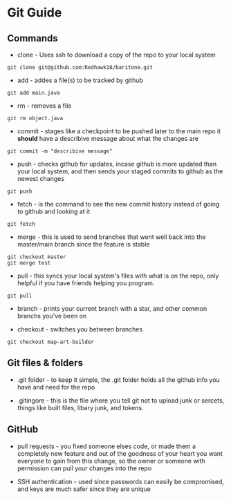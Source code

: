 # Git Guide

## Commands
- clone - Uses ssh to download a copy of the repo to your local system

`git clone git@github.com:Redhawk18/baritone.git`

- add - addes a file(s) to be tracked by github

`git add main.java`

- rm - removes a file

`git rm object.java`

- commit - stages like a checkpoint to be pushed later to the main repo it **should** have a describive message about what the changes are

`git commit -m "describive message"`

- push - checks github for updates, incase github is more updated than your local system, and then sends your staged commits to github as the newest changes

`git push`

- fetch - is the command to see the new commit history instead of going to github and looking at it

`git fetch`

- merge - this is used to send branches that went well back into the master/main branch since the feature is stable

```
git checkout master
git merge test
```

- pull - this syncs your local system's files with what is on the repo, only helpful if you have friends helping you program.

`git pull`

- branch - prints your current branch with a star, and other common branchs you've been on

- checkout - switches you between branches

`git checkout map-art-builder`

## Git files & folders
- .git folder - to keep it simple, the .git folder holds all the github info you have and need for the repo

- .gitingore - this is the file where you tell git not to upload junk or sercets, things like built files, libary junk, and tokens.

## GitHub
- pull requests - you fixed someone elses code, or made them a completely new feature and out of the goodness of your heart you want everyone to gain from this change, so the owner or someone with permission can pull your changes into the repo

- SSH authentication - used since passwords can easily be compromised, and keys are much safer since they are unique

